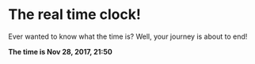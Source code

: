 # The real time clock!

Ever wanted to know what the time is? Well, your journey is about to end!

**The time is Nov 28, 2017, 21:50**